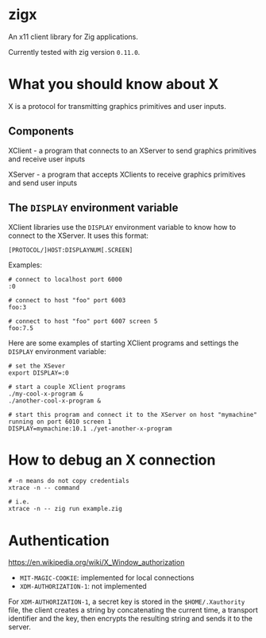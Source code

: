 # zigx

An x11 client library for Zig applications.

Currently tested with zig version `0.11.0`.

# What you should know about X

X is a protocol for transmitting graphics primitives and user inputs.

## Components

XClient - a program that connects to an XServer to send graphics primitives and receive user inputs

XServer - a program that accepts XClients to receive graphics primitives and send user inputs

## The `DISPLAY` environment variable

XClient libraries use the `DISPLAY` environment variable to know how to connect to the XServer.  It uses this format:

```
[PROTOCOL/]HOST:DISPLAYNUM[.SCREEN]
```

Examples:

```
# connect to localhost port 6000
:0

# connect to host "foo" port 6003
foo:3

# connect to host "foo" port 6007 screen 5
foo:7.5
```

Here are some examples of starting XClient programs and settings the `DISPLAY` environment variable:

```
# set the XSever
export DISPLAY=:0

# start a couple XClient programs
./my-cool-x-program &
./another-cool-x-program &

# start this program and connect it to the XServer on host "mymachine" running on port 6010 screen 1
DISPLAY=mymachine:10.1 ./yet-another-x-program
```

# How to debug an X connection

```
# -n means do not copy credentials
xtrace -n -- command

# i.e.
xtrace -n -- zig run example.zig
```

# Authentication

https://en.wikipedia.org/wiki/X_Window_authorization

* `MIT-MAGIC-COOKIE`: implemented for local connections
* `XDM-AUTHORIZATION-1`: not implemented

For `XDM-AUTHORIZATION-1`, a secret key is stored in the `$HOME/.Xauthority` file, the client creates a string
by concatenating the current time, a transport identifier and the key, then encrypts the resulting string
and sends it to the server.
